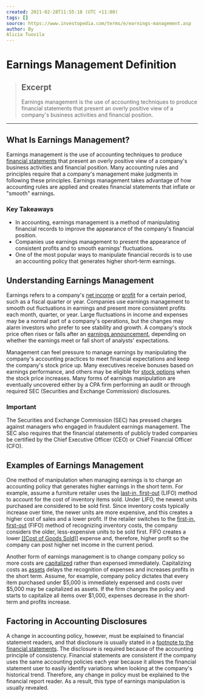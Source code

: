 ```yaml
---
created: 2021-02-28T11:55:18 (UTC +11:00)
tags: []
source: https://www.investopedia.com/terms/e/earnings-management.asp
author: By
Alicia Tuovila
---
```


# Earnings Management Definition

> ## Excerpt
> Earnings management is the use of accounting techniques to produce financial statements that present an overly positive view of a company's business activities and financial position.

---
## What Is Earnings Management?

Earnings management is the use of accounting techniques to produce [financial statements](https://www.investopedia.com/terms/f/financial-statements.asp) that present an overly positive view of a company's business activities and financial position. Many accounting rules and principles require that a company's management make judgments in following these principles. Earnings management takes advantage of how accounting rules are applied and creates financial statements that inflate or "smooth" earnings.

### Key Takeaways

-   In accounting, earnings management is a method of manipulating financial records to improve the appearance of the company's financial position.
-   Companies use earnings management to present the appearance of consistent profits and to smooth earnings' fluctuations.
-   One of the most popular ways to manipulate financial records is to use an accounting policy that generates higher short-term earnings.

## Understanding Earnings Management

Earnings refers to a company's [net income](https://www.investopedia.com/terms/n/netincome.asp) or [profit](https://www.investopedia.com/terms/p/profit.asp) for a certain period, such as a fiscal quarter or year. Companies use earnings management to smooth out fluctuations in earnings and present more consistent profits each month, quarter, or year. Large fluctuations in income and expenses may be a normal part of a company's operations, but the changes may alarm investors who prefer to see stability and growth. A company's stock price often rises or falls after an [earnings announcement](https://www.investopedia.com/terms/e/earnings-announcement.asp), depending on whether the earnings meet or fall short of analysts' expectations.

Management can feel pressure to manage earnings by manipulating the company's accounting practices to meet financial expectations and keep the company's stock price up. Many executives receive bonuses based on earnings performance, and others may be eligible for [stock options](https://www.investopedia.com/terms/e/eso.asp) when the stock price increases. Many forms of earnings manipulation are eventually uncovered either by a CPA firm performing an audit or through required SEC (Securities and Exchange Commission) disclosures.

### Important

The Securities and Exchange Commission (SEC) has pressed charges against managers who engaged in fraudulent earnings management. The SEC also requires that the financial statements of publicly traded companies be certified by the Chief Executive Officer (CEO) or Chief Financial Officer (CFO).

## Examples of Earnings Management

One method of manipulation when managing earnings is to change an accounting policy that generates higher earnings in the short term. For example, assume a furniture retailer uses the [last-in, first-out](https://www.investopedia.com/terms/l/lifo.asp) (LIFO) method to account for the cost of inventory items sold. Under LIFO, the newest units purchased are considered to be sold first. Since inventory costs typically increase over time, the newer units are more expensive, and this creates a higher cost of sales and a lower profit. If the retailer switches to the [first-in, first-out](https://www.investopedia.com/terms/f/fifo.asp) (FIFO) method of recognizing inventory costs, the company considers the older, less-expensive units to be sold first. FIFO creates a lower [[[Cost of Goods Sold]]](https://www.investopedia.com/terms/c/cogs.asp) expense and, therefore, higher profit so the company can post higher net income in the current period.

Another form of earnings management is to change company policy so more costs are [capitalized](https://www.investopedia.com/terms/c/capitalize.asp) rather than expensed immediately. Capitalizing costs as [assets](https://www.investopedia.com/terms/a/asset.asp) delays the recognition of expenses and increases profits in the short term. Assume, for example, company policy dictates that every item purchased under $5,000 is immediately expensed and costs over $5,000 may be capitalized as assets. If the firm changes the policy and starts to capitalize all items over $1,000, expenses decrease in the short-term and profits increase.

## Factoring in Accounting Disclosures

A change in accounting policy, however, must be explained to financial statement readers, and that disclosure is usually stated in a [footnote to the financial statements](https://www.investopedia.com/terms/f/footnote.asp). The disclosure is required because of the accounting principle of consistency. Financial statements are consistent if the company uses the same accounting policies each year because it allows the financial statement user to easily identify variations when looking at the company's historical trend. Therefore, any change in policy must be explained to the financial report reader. As a result, this type of earnings manipulation is usually revealed.
